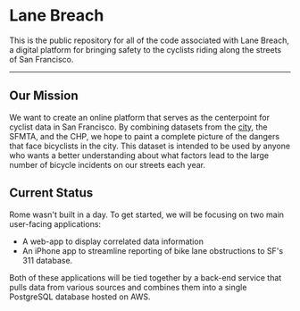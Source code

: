 # Lane Breach

This is the public repository for all of the code associated with Lane Breach, a
digital platform for bringing safety to the cyclists riding along the streets of
San Francisco.

--------------------------------------------------------------------------------

## Our Mission

We want to create an online platform that serves as the centerpoint for cyclist
data in San Francisco. By combining datasets from the
[city](https://data.sfgov.org/City-Infrastructure/311-Cases/vw6y-z8j6), the
SFMTA, and the CHP, we hope to paint a complete picture of the dangers that face
bicyclists in the city. This dataset is intended to be used by anyone who wants
a better understanding about what factors lead to the large number of bicycle
incidents on our streets each year.

## Current Status

Rome wasn't built in a day. To get started, we will be focusing on two main
user-facing applications:

- A web-app to display correlated data information
- An iPhone app to streamline reporting of bike lane obstructions to SF's 311
  database.
  
Both of these applications will be tied together by a back-end service that
pulls data from various sources and combines them into a single PostgreSQL
database hosted on AWS.
